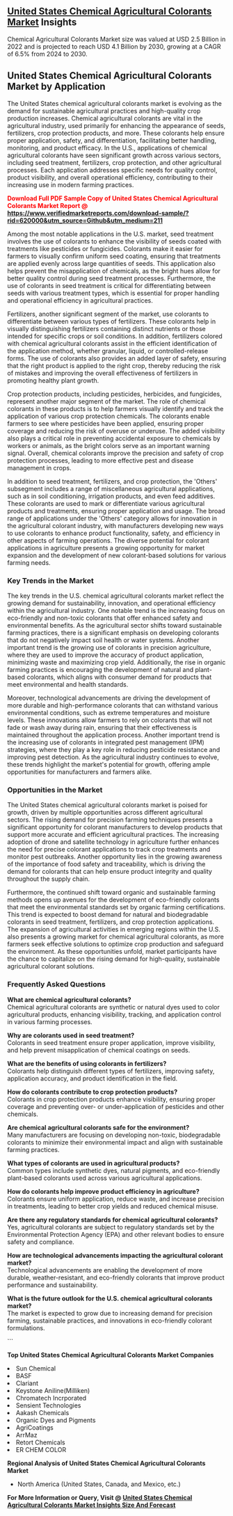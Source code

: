 <h2><a href="https://www.verifiedmarketreports.com/download-sample/?rid=620000&amp;utm_source=Github&amp;utm_medium=211" target="_blank">United States Chemical Agricultural Colorants Market</a> Insights</h2><p>Chemical Agricultural Colorants Market size was valued at USD 2.5 Billion in 2022 and is projected to reach USD 4.1 Billion by 2030, growing at a CAGR of 6.5% from 2024 to 2030.</p><p><h2>United States Chemical Agricultural Colorants Market by Application</h2><p>The United States chemical agricultural colorants market is evolving as the demand for sustainable agricultural practices and high-quality crop production increases. Chemical agricultural colorants are vital in the agricultural industry, used primarily for enhancing the appearance of seeds, fertilizers, crop protection products, and more. These colorants help ensure proper application, safety, and differentiation, facilitating better handling, monitoring, and product efficacy. In the U.S., applications of chemical agricultural colorants have seen significant growth across various sectors, including seed treatment, fertilizers, crop protection, and other agricultural processes. Each application addresses specific needs for quality control, product visibility, and overall operational efficiency, contributing to their increasing use in modern farming practices. <strong><p><span class=""><span style="color: #ff0000;"><strong>Download Full PDF Sample Copy of United States Chemical Agricultural Colorants Market Report</strong> @ </span><a href="https://www.verifiedmarketreports.com/download-sample/?rid=620000&amp;utm_source=Github&amp;utm_medium=211" target="_blank">https://www.verifiedmarketreports.com/download-sample/?rid=620000&amp;utm_source=Github&amp;utm_medium=211</a></span></p></strong><p>Among the most notable applications in the U.S. market, seed treatment involves the use of colorants to enhance the visibility of seeds coated with treatments like pesticides or fungicides. Colorants make it easier for farmers to visually confirm uniform seed coating, ensuring that treatments are applied evenly across large quantities of seeds. This application also helps prevent the misapplication of chemicals, as the bright hues allow for better quality control during seed treatment processes. Furthermore, the use of colorants in seed treatment is critical for differentiating between seeds with various treatment types, which is essential for proper handling and operational efficiency in agricultural practices.</p><p>Fertilizers, another significant segment of the market, use colorants to differentiate between various types of fertilizers. These colorants help in visually distinguishing fertilizers containing distinct nutrients or those intended for specific crops or soil conditions. In addition, fertilizers colored with chemical agricultural colorants assist in the efficient identification of the application method, whether granular, liquid, or controlled-release forms. The use of colorants also provides an added layer of safety, ensuring that the right product is applied to the right crop, thereby reducing the risk of mistakes and improving the overall effectiveness of fertilizers in promoting healthy plant growth.</p><p>Crop protection products, including pesticides, herbicides, and fungicides, represent another major segment of the market. The role of chemical colorants in these products is to help farmers visually identify and track the application of various crop protection chemicals. The colorants enable farmers to see where pesticides have been applied, ensuring proper coverage and reducing the risk of overuse or underuse. The added visibility also plays a critical role in preventing accidental exposure to chemicals by workers or animals, as the bright colors serve as an important warning signal. Overall, chemical colorants improve the precision and safety of crop protection processes, leading to more effective pest and disease management in crops.</p><p>In addition to seed treatment, fertilizers, and crop protection, the 'Others' subsegment includes a range of miscellaneous agricultural applications, such as in soil conditioning, irrigation products, and even feed additives. These colorants are used to mark or differentiate various agricultural products and treatments, ensuring proper application and usage. The broad range of applications under the 'Others' category allows for innovation in the agricultural colorant industry, with manufacturers developing new ways to use colorants to enhance product functionality, safety, and efficiency in other aspects of farming operations. The diverse potential for colorant applications in agriculture presents a growing opportunity for market expansion and the development of new colorant-based solutions for various farming needs.</p><h3>Key Trends in the Market</h3><p>The key trends in the U.S. chemical agricultural colorants market reflect the growing demand for sustainability, innovation, and operational efficiency within the agricultural industry. One notable trend is the increasing focus on eco-friendly and non-toxic colorants that offer enhanced safety and environmental benefits. As the agricultural sector shifts toward sustainable farming practices, there is a significant emphasis on developing colorants that do not negatively impact soil health or water systems. Another important trend is the growing use of colorants in precision agriculture, where they are used to improve the accuracy of product application, minimizing waste and maximizing crop yield. Additionally, the rise in organic farming practices is encouraging the development of natural and plant-based colorants, which aligns with consumer demand for products that meet environmental and health standards.</p><p>Moreover, technological advancements are driving the development of more durable and high-performance colorants that can withstand various environmental conditions, such as extreme temperatures and moisture levels. These innovations allow farmers to rely on colorants that will not fade or wash away during rain, ensuring that their effectiveness is maintained throughout the application process. Another important trend is the increasing use of colorants in integrated pest management (IPM) strategies, where they play a key role in reducing pesticide resistance and improving pest detection. As the agricultural industry continues to evolve, these trends highlight the market's potential for growth, offering ample opportunities for manufacturers and farmers alike.</p><h3>Opportunities in the Market</h3><p>The United States chemical agricultural colorants market is poised for growth, driven by multiple opportunities across different agricultural sectors. The rising demand for precision farming techniques presents a significant opportunity for colorant manufacturers to develop products that support more accurate and efficient agricultural practices. The increasing adoption of drone and satellite technology in agriculture further enhances the need for precise colorant applications to track crop treatments and monitor pest outbreaks. Another opportunity lies in the growing awareness of the importance of food safety and traceability, which is driving the demand for colorants that can help ensure product integrity and quality throughout the supply chain.</p><p>Furthermore, the continued shift toward organic and sustainable farming methods opens up avenues for the development of eco-friendly colorants that meet the environmental standards set by organic farming certifications. This trend is expected to boost demand for natural and biodegradable colorants in seed treatment, fertilizers, and crop protection applications. The expansion of agricultural activities in emerging regions within the U.S. also presents a growing market for chemical agricultural colorants, as more farmers seek effective solutions to optimize crop production and safeguard the environment. As these opportunities unfold, market participants have the chance to capitalize on the rising demand for high-quality, sustainable agricultural colorant solutions.</p><h3>Frequently Asked Questions</h3><p><strong>What are chemical agricultural colorants?</strong><br>Chemical agricultural colorants are synthetic or natural dyes used to color agricultural products, enhancing visibility, tracking, and application control in various farming processes.</p><p><strong>Why are colorants used in seed treatment?</strong><br>Colorants in seed treatment ensure proper application, improve visibility, and help prevent misapplication of chemical coatings on seeds.</p><p><strong>What are the benefits of using colorants in fertilizers?</strong><br>Colorants help distinguish different types of fertilizers, improving safety, application accuracy, and product identification in the field.</p><p><strong>How do colorants contribute to crop protection products?</strong><br>Colorants in crop protection products enhance visibility, ensuring proper coverage and preventing over- or under-application of pesticides and other chemicals.</p><p><strong>Are chemical agricultural colorants safe for the environment?</strong><br>Many manufacturers are focusing on developing non-toxic, biodegradable colorants to minimize their environmental impact and align with sustainable farming practices.</p><p><strong>What types of colorants are used in agricultural products?</strong><br>Common types include synthetic dyes, natural pigments, and eco-friendly plant-based colorants used across various agricultural applications.</p><p><strong>How do colorants help improve product efficiency in agriculture?</strong><br>Colorants ensure uniform application, reduce waste, and increase precision in treatments, leading to better crop yields and reduced chemical misuse.</p><p><strong>Are there any regulatory standards for chemical agricultural colorants?</strong><br>Yes, agricultural colorants are subject to regulatory standards set by the Environmental Protection Agency (EPA) and other relevant bodies to ensure safety and compliance.</p><p><strong>How are technological advancements impacting the agricultural colorant market?</strong><br>Technological advancements are enabling the development of more durable, weather-resistant, and eco-friendly colorants that improve product performance and sustainability.</p><p><strong>What is the future outlook for the U.S. chemical agricultural colorants market?</strong><br>The market is expected to grow due to increasing demand for precision farming, sustainable practices, and innovations in eco-friendly colorant formulations.</p>```</p><p><strong>Top United States Chemical Agricultural Colorants Market Companies</strong></p><div data-test-id=""><p><li>Sun Chemical</li><li> BASF</li><li> Clariant</li><li> Keystone Aniline(Milliken)</li><li> Chromatech Incrporated</li><li> Sensient Technologies</li><li> Aakash Chemicals</li><li> Organic Dyes and Pigments</li><li> AgriCoatings</li><li> ArrMaz</li><li> Retort Chemicals</li><li> ER CHEM COLOR</li></p><div><strong>Regional Analysis of&nbsp;United States Chemical Agricultural Colorants Market</strong></div><ul><li dir="ltr"><p dir="ltr">North America&nbsp;(United States, Canada, and Mexico, etc.)</p></li></ul><p><strong>For More Information or Query, Visit @&nbsp;</strong><strong><a href="https://www.verifiedmarketreports.com/product/chemical-agricultural-colorants-market/?utm_source=Github&amp;utm_medium=211" target="_blank">United States Chemical Agricultural Colorants Market Insights Size And Forecast</a></strong></p></div>
